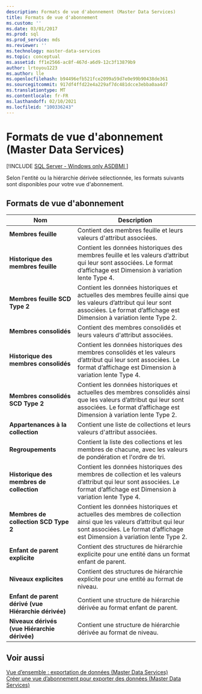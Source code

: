 ```yaml
---
description: Formats de vue d'abonnement (Master Data Services)
title: Formats de vue d'abonnement
ms.custom: ''
ms.date: 03/01/2017
ms.prod: sql
ms.prod_service: mds
ms.reviewer: ''
ms.technology: master-data-services
ms.topic: conceptual
ms.assetid: ff1e2566-ac8f-467d-a6d9-12c3f13879b9
author: lrtoyou1223
ms.author: lle
ms.openlocfilehash: b94496efb521fce2099a59d7e0e99b90438de361
ms.sourcegitcommit: 917df4ffd22e4a229af7dc481dcce3ebba0aa4d7
ms.translationtype: MT
ms.contentlocale: fr-FR
ms.lasthandoff: 02/10/2021
ms.locfileid: "100336243"
---
```

# <a name="subscription-view-formats-master-data-services"></a>Formats de vue d'abonnement (Master Data Services)

[!INCLUDE [SQL Server - Windows only ASDBMI  ](../includes/applies-to-version/sql-windows-only-asdbmi.md)]

  Selon l'entité ou la hiérarchie dérivée sélectionnée, les formats suivants sont disponibles pour votre vue d'abonnement.  
  
## <a name="subscription-view-formats"></a>Formats de vue d'abonnement  
  
|Nom|Description|  
|----------|-----------------|  
|**Membres feuille**|Contient des membres feuille et leurs valeurs d'attribut associées.|  
|**Historique des membres feuille**|Contient les données historiques des membres feuille et les valeurs d’attribut qui leur sont associées. Le format d’affichage est Dimension à variation lente Type 4.|  
|**Membres feuille SCD Type 2**|Contient les données historiques et actuelles des membres feuille ainsi que les valeurs d’attribut qui leur sont associées. Le format d’affichage est Dimension à variation lente Type 2.|  
|**Membres consolidés**|Contient des membres consolidés et leurs valeurs d'attribut associées.|  
|**Historique des membres consolidés**|Contient les données historiques des membres consolidés et les valeurs d’attribut qui leur sont associées. Le format d’affichage est Dimension à variation lente Type 4.|  
|**Membres consolidés SCD Type 2**|Contient les données historiques et actuelles des membres consolidés ainsi que les valeurs d’attribut qui leur sont associées. Le format d’affichage est Dimension à variation lente Type 2.|  
|**Appartenances à la collection**|Contient une liste de collections et leurs valeurs d'attribut associées.|  
|**Regroupements**|Contient la liste des collections et les membres de chacune, avec les valeurs de pondération et l'ordre de tri.|  
|**Historique des membres de collection**|Contient les données historiques des membres de collection et les valeurs d’attribut qui leur sont associées. Le format d’affichage est Dimension à variation lente Type 4.|  
|**Membres de collection SCD Type 2**|Contient les données historiques et actuelles des membres de collection ainsi que les valeurs d’attribut qui leur sont associées. Le format d’affichage est Dimension à variation lente Type 2.|  
|**Enfant de parent explicite**|Contient des structures de hiérarchie explicite pour une entité dans un format enfant de parent.|  
|**Niveaux explicites**|Contient des structures de hiérarchie explicite pour une entité au format de niveau.|  
|**Enfant de parent dérivé (vue Hiérarchie dérivée)**|Contient une structure de hiérarchie dérivée au format enfant de parent.|  
|**Niveaux dérivés (vue Hiérarchie dérivée)**|Contient une structure de hiérarchie dérivée au format de niveau.|  
  
## <a name="see-also"></a>Voir aussi  
 [Vue d’ensemble : exportation de données &#40;Master Data Services&#41;](../master-data-services/overview-exporting-data-master-data-services.md)   
 [Créer une vue d’abonnement pour exporter des données &#40;Master Data Services&#41;](../master-data-services/create-a-subscription-view-to-export-data-master-data-services.md)  
  
  
